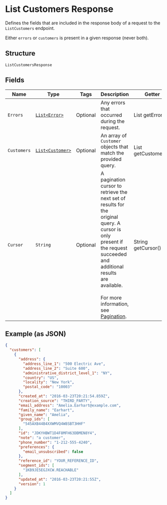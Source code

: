 
# List Customers Response

Defines the fields that are included in the response body of
a request to the `ListCustomers` endpoint.

Either `errors` or `customers` is present in a given response (never both).

## Structure

`ListCustomersResponse`

## Fields

| Name | Type | Tags | Description | Getter |
|  --- | --- | --- | --- | --- |
| `Errors` | [`List<Error>`](/doc/models/error.md) | Optional | Any errors that occurred during the request. | List<Error> getErrors() |
| `Customers` | [`List<Customer>`](/doc/models/customer.md) | Optional | An array of `Customer` objects that match the provided query. | List<Customer> getCustomers() |
| `Cursor` | `String` | Optional | A pagination cursor to retrieve the next set of results for the<br>original query. A cursor is only present if the request succeeded and additional results<br>are available.<br><br>For more information, see [Pagination](https://developer.squareup.com/docs/working-with-apis/pagination). | String getCursor() |

## Example (as JSON)

```json
{
  "customers": [
    {
      "address": {
        "address_line_1": "500 Electric Ave",
        "address_line_2": "Suite 600",
        "administrative_district_level_1": "NY",
        "country": "US",
        "locality": "New York",
        "postal_code": "10003"
      },
      "created_at": "2016-03-23T20:21:54.859Z",
      "creation_source": "THIRD_PARTY",
      "email_address": "Amelia.Earhart@example.com",
      "family_name": "Earhart",
      "given_name": "Amelia",
      "group_ids": [
        "545AXB44B4XXWMVQ4W8SBT3HHF"
      ],
      "id": "JDKYHBWT1D4F8MFH63DBMEN8Y4",
      "note": "a customer",
      "phone_number": "1-212-555-4240",
      "preferences": {
        "email_unsubscribed": false
      },
      "reference_id": "YOUR_REFERENCE_ID",
      "segment_ids": [
        "1KB9JE5EGJXCW.REACHABLE"
      ],
      "updated_at": "2016-03-23T20:21:55Z",
      "version": 1
    }
  ]
}
```

